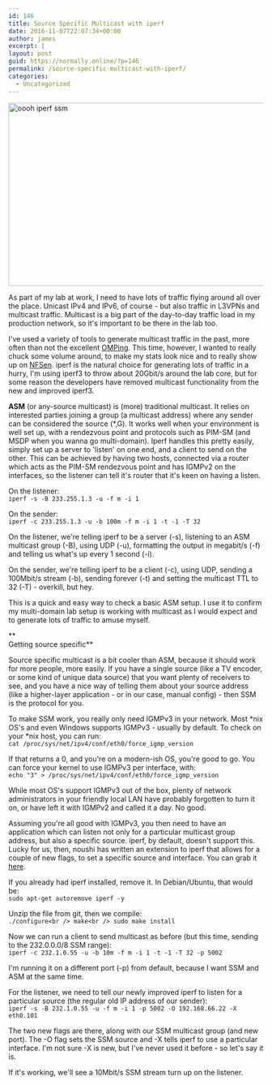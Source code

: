 ```yaml
---
id: 146
title: Source Specific Multicast with iperf
date: 2016-11-07T22:07:34+00:00
author: james
excerpt: |
layout: post
guid: https://normally.online/?p=146
permalink: /source-specific-multicast-with-iperf/
categories:
  - Uncategorized
---
```

<img loading="lazy" class="aligncenter wp-image-151 size-large" src="https://i0.wp.com/blog.dical.org/wp-content/uploads/2016/11/Screen-Shot-2016-11-07-at-10.13.53-pm.png?resize=840%2C361&#038;ssl=1" alt="oooh iperf ssm" width="840" height="361" srcset="https://i0.wp.com/blog.dical.org/wp-content/uploads/2016/11/Screen-Shot-2016-11-07-at-10.13.53-pm.png?resize=1024%2C441&ssl=1 1024w, https://i0.wp.com/blog.dical.org/wp-content/uploads/2016/11/Screen-Shot-2016-11-07-at-10.13.53-pm.png?resize=300%2C129&ssl=1 300w, https://i0.wp.com/blog.dical.org/wp-content/uploads/2016/11/Screen-Shot-2016-11-07-at-10.13.53-pm.png?resize=768%2C331&ssl=1 768w, https://i0.wp.com/blog.dical.org/wp-content/uploads/2016/11/Screen-Shot-2016-11-07-at-10.13.53-pm.png?w=1254&ssl=1 1254w" sizes="(max-width: 709px) 85vw, (max-width: 909px) 67vw, (max-width: 1362px) 62vw, 840px" data-recalc-dims="1" />

As part of my lab at work, I need to have lots of traffic flying around all over the place. Unicast IPv4 and IPv6, of course - but also traffic in L3VPNs and multicast traffic. Multicast is a big part of the day-to-day traffic load in my production network, so it's important to be there in the lab too.

<!--end_excerpt-->

I've used a variety of tools to generate multicast traffic in the past, more often than not the excellent [OMPing](https://github.com/jfriesse/omping). This time, however, I wanted to really chuck some volume around, to make my stats look nice and to really show up on [NFSen](https://normally.online/2016/10/27/nfsen-debian-apache-doh/). iperf is the natural choice for generating lots of traffic in a hurry, I'm using iperf3 to throw about 20Gbit/s around the lab core, but for some reason the developers have removed multicast functionality from the new and improved iperf3.

**ASM** (or any-source multicast) is (more) traditional multicast. It relies on interested parties joining a group (a multicast address) where any sender can be considered the source (*,G). It works well when your environment is well set up, with a rendezvous point and protocols such as PIM-SM (and MSDP when you wanna go multi-domain). Iperf handles this pretty easily, simply set up a server to 'listen' on one end, and a client to send on the other. This can be achieved by having two hosts, connected via a router which acts as the PIM-SM rendezvous point and has IGMPv2 on the interfaces, so the listener can tell it's router that it's keen on having a listen.

On the listener:  
`iperf -s -B 233.255.1.3 -u -f m -i 1`

On the sender:  
`iperf -c 233.255.1.3 -u -b 100m -f m -i 1 -t -1 -T 32`

On the listener, we're telling iperf to be a server (-s), listening to an ASM multicast group (-B), using UDP (-u), formatting the output in megabit/s (-f) and telling us what's up every 1 second (-i).

On the sender, we're telling iperf to be a client (-c), using UDP, sending a 100Mbit/s stream (-b), sending forever (-t) and setting the multicast TTL to 32 (-T) - overkill, but hey.

This is a quick and easy way to check a basic ASM setup. I use it to confirm my multi-domain lab setup is working with multicast as I would expect and to generate lots of traffic to amuse myself.

**  
Getting source specific**

Source specific multicast is a bit cooler than ASM, because it should work for more people, more easily. If you have a single source (like a TV encoder, or some kind of unique data source) that you want plenty of receivers to see, and you have a nice way of telling them about your source address (like a higher-layer application - or in our case, manual config) - then SSM is the protocol for you.

To make SSM work, you really only need IGMPv3 in your network. Most \*nix OS's and even Windows supports IGMPv3 - usually by default. To check on your \*nix host, you can run:  
`cat /proc/sys/net/ipv4/conf/eth0/force_igmp_version`

If that returns a 0, and you're on a modern-ish OS, you're good to go. You can force your kernel to use IGMPv3 per interface, with:  
`echo "3" > /proc/sys/net/ipv4/conf/eth0/force_igmp_version`

While most OS's support IGMPv3 out of the box, plenty of network administrators in your friendly local LAN have probably forgotten to turn it on, or have left it with IGMPv2 and called it a day. No good.

Assuming you're all good with IGMPv3, you then need to have an application which can listen not only for a particular multicast group address, but also a specific source. iperf, by default, doesn't support this. Lucky for us, then, noushi has written an extension to iperf that allows for a couple of new flags, to set a specific source and interface. You can grab it <a href="https://github.com/noushi/iperf-ssm" target="_blank" rel="noopener noreferrer">here</a>.

If you already had iperf installed, remove it. In Debian/Ubuntu, that would be:  
`sudo apt-get autoremove iperf -y`

Unzip the file from git, then we compile:  
`./configure<br />
make<br />
sudo make install`

Now we can run a client to send multicast as before (but this time, sending to the 232.0.0.0/8 SSM range):  
`iperf -c 232.1.0.55 -u -b 10m -f m -i 1 -t -1 -T 32 -p 5002`

I'm running it on a different port (-p) from default, because I want SSM and ASM at the same time.

For the listener, we need to tell our newly improved iperf to listen for a particular source (the regular old IP address of our sender):  
`iperf -s -B 232.1.0.55 -u -f m -i 1 -p 5002 -O 192.168.66.22 -X eth0.101`

The two new flags are there, along with our SSM multicast group (and new port). The -O flag sets the SSM source and -X tells iperf to use a particular interface. I'm not sure -X is new, but I've never used it before - so let's say it is.

If it's working, we'll see a 10Mbit/s SSM stream turn up on the listener.